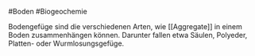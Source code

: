 #Boden #Biogeochemie 

Bodengefüge sind die verschiedenen Arten, wie [[Aggregate]] in einem Boden zusammenhängen können. Darunter fallen etwa Säulen, Polyeder, Platten- oder Wurmlosungsgefüge.